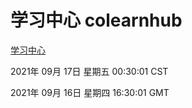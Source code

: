 # 学习中心 colearnhub
[学习中心](http://111.175.123.20:56308/colearnhub/)

2021年 09月 17日 星期五 00:30:01 CST

2021年 09月 16日 星期四 16:30:01 GMT
